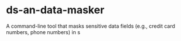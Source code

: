 # ds-an-data-masker
A command-line tool that masks sensitive data fields (e.g., credit card numbers, phone numbers) in s
